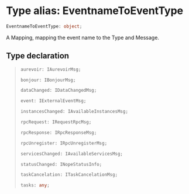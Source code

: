 # Type alias: EventnameToEventType

```ts
EventnameToEventType: object;
```

A Mapping, mapping the event name to the Type and Message.

## Type declaration

> ```ts
> aurevoir: IAurevoirMsg;
> ```
>
> ```ts
> bonjour: IBonjourMsg;
> ```
>
> ```ts
> dataChanged: IDataChangedMsg;
> ```
>
> ```ts
> event: IExternalEventMsg;
> ```
>
> ```ts
> instancesChanged: IAvailableInstancesMsg;
> ```
>
> ```ts
> rpcRequest: IRequestRpcMsg;
> ```
>
> ```ts
> rpcResponse: IRpcResponseMsg;
> ```
>
> ```ts
> rpcUnregister: IRpcUnregisterMsg;
> ```
>
> ```ts
> servicesChanged: IAvailableServicesMsg;
> ```
>
> ```ts
> statusChanged: INopeStatusInfo;
> ```
>
> ```ts
> taskCancelation: ITaskCancelationMsg;
> ```
>
> ```ts
> tasks: any;
> ```

